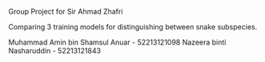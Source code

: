 Group Project for Sir Ahmad Zhafri

Comparing 3 training models for distinguishing between snake subspecies.

Muhammad Amin bin Shamsul Anuar - 52213121098
Nazeera binti Nasharuddin - 52213121843

